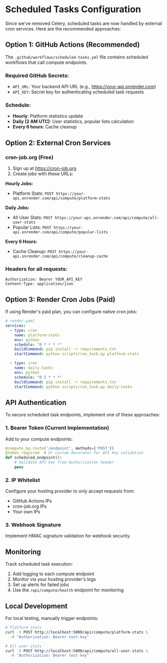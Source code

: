 # Scheduled Tasks Configuration

Since we've removed Celery, scheduled tasks are now handled by external cron services. Here are the recommended approaches:

## Option 1: GitHub Actions (Recommended)

The `.github/workflows/scheduled-tasks.yml` file contains scheduled workflows that call compute endpoints.

### Required GitHub Secrets:
- `API_URL`: Your backend API URL (e.g., https://your-api.onrender.com)
- `API_KEY`: Secret key for authenticating scheduled task requests

### Schedule:
- **Hourly**: Platform statistics update
- **Daily (2 AM UTC)**: User statistics, popular lists calculation
- **Every 6 hours**: Cache cleanup

## Option 2: External Cron Services

### cron-job.org (Free)
1. Sign up at https://cron-job.org
2. Create jobs with these URLs:

**Hourly Jobs:**
- Platform Stats: `POST https://your-api.onrender.com/api/compute/platform-stats`

**Daily Jobs:**
- All User Stats: `POST https://your-api.onrender.com/api/compute/all-user-stats`
- Popular Lists: `POST https://your-api.onrender.com/api/compute/popular-lists`

**Every 6 Hours:**
- Cache Cleanup: `POST https://your-api.onrender.com/api/compute/cleanup-cache`

### Headers for all requests:
```
Authorization: Bearer YOUR_API_KEY
Content-Type: application/json
```

## Option 3: Render Cron Jobs (Paid)

If using Render's paid plan, you can configure native cron jobs:

```yaml
# render.yaml
services:
  - type: cron
    name: platform-stats
    env: python
    schedule: "0 * * * *"
    buildCommand: pip install -r requirements.txt
    startCommand: python scripts/run_task.py platform-stats

  - type: cron
    name: daily-tasks
    env: python
    schedule: "0 2 * * *"
    buildCommand: pip install -r requirements.txt
    startCommand: python scripts/run_task.py daily-tasks
```

## API Authentication

To secure scheduled task endpoints, implement one of these approaches:

### 1. Bearer Token (Current Implementation)
Add to your compute endpoints:
```python
@compute_bp.route('/endpoint', methods=['POST'])
@token_required  # Or custom decorator for API key validation
def scheduled_endpoint():
    # Validate API key from Authorization header
    pass
```

### 2. IP Whitelist
Configure your hosting provider to only accept requests from:
- GitHub Actions IPs
- cron-job.org IPs
- Your own IPs

### 3. Webhook Signature
Implement HMAC signature validation for webhook security.

## Monitoring

Track scheduled task execution:
1. Add logging to each compute endpoint
2. Monitor via your hosting provider's logs
3. Set up alerts for failed jobs
4. Use the `/api/compute/health` endpoint for monitoring

## Local Development

For local testing, manually trigger endpoints:
```bash
# Platform stats
curl -X POST http://localhost:5000/api/compute/platform-stats \
  -H "Authorization: Bearer test-key"

# All user stats
curl -X POST http://localhost:5000/api/compute/all-user-stats \
  -H "Authorization: Bearer test-key"
```
